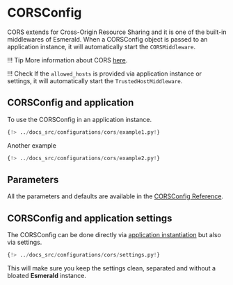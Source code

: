 # CORSConfig

CORS extends for Cross-Origin Resource Sharing and it is one of the built-in middlewares of Esmerald.
When a CORSConfig object is passed to an application instance, it will automatically start the `CORSMiddleware`.

!!! Tip
    More information about CORS
    <a href="https://developer.mozilla.org/en-US/docs/Web/HTTP/CORS" target='_blank'>here</a>.

!!! Check
    If the `allowed_hosts` is provided via application instance or settings, it will automatically start the
    `TrustedHostMiddleware`.

## CORSConfig and application

To use the CORSConfig in an application instance.

```python hl_lines="4 7"
{!> ../docs_src/configurations/cors/example1.py!}
```

Another example

```python hl_lines="4-6 9"
{!> ../docs_src/configurations/cors/example2.py!}
```

## Parameters

All the parameters and defaults are available in the [CORSConfig Reference](../references/configurations/cors.md).

## CORSConfig and application settings

The CORSConfig can be done directly via [application instantiation](#corsconfig-and-application) but also via settings.

```python
{!> ../docs_src/configurations/cors/settings.py!}
```

This will make sure you keep the settings clean, separated and without a bloated **Esmerald** instance.
